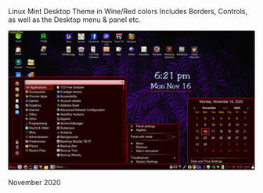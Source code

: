 Linux Mint Desktop Theme in Wine/Red colors
Includes Borders, Controls, as well as the Desktop menu & panel etc.

![](Sample.jpg)

November 2020
